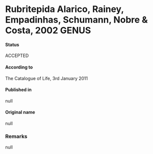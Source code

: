 # Rubritepida Alarico, Rainey, Empadinhas, Schumann, Nobre & Costa, 2002 GENUS

#### Status
ACCEPTED

#### According to
The Catalogue of Life, 3rd January 2011

#### Published in
null

#### Original name
null

### Remarks
null